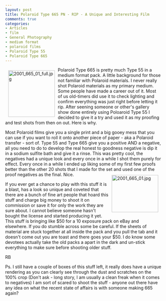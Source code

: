 ```yaml
---
layout: post
title: Polaroid Type 665 PN - RIP - A Unique and Interesting Film
comments: true
categories:
- Articles
- film
- General Photography
- medium format
- polaroid films
- Polaroid Type 55
- Polaroid Type 665
---
```

<a rel="lightbox" href="/wp-content/uploads/2009/06/2001_665_01_full.jpg"><img title="2001_665_01_full.jpg" src="/wp-content/uploads/2009/06/.thumbs/.2001_665_01_full.jpg" border="0" alt="2001_665_01_full.jpg" hspace="10" vspace="10" width="150" height="150" align="left" /></a>Polaroid Type 665 is pretty much Type 55 in a medium format pack. A little background for those not familiar with Polaroid materials. I never really shot Polaroid materials as my primary medium. Some people have made a career out of it. Most of us old-timers did use it to check lighting and confirm everything was just right before letting it rip. After seening someone or other's gallery show done entirely using Poloaroid Type 55 I decided to give it a try and used it as my proofing and test shots from then on out. Here is why.

Most Polaroid films give you a single print and a big gooey mess that you can use if you want to roll it onto another piece of paper - aka a Polaroid transfer - sort of. Type 55 and Type 665 give you a positive AND a negative, all you need to do to develop the real honest to goodness negative is dip it in a sodium sulfite bath and give it a rinse. This was pretty cool, the negatives had a unique look and every once in a while I shot them purely for effect. Every once in a while I ended up liking some of my first few proofs better than the other 20 shots that I made for the set and used one of the proof negatives as the final. Nice.<a rel="lightbox" href="/wp-content/uploads/2009/06/2001_665_01.jpg"><img title="2001_665_01.jpg" src="/wp-content/uploads/2009/06/.thumbs/.2001_665_01.jpg" border="0" alt="2001_665_01.jpg" hspace="10" vspace="10" width="150" height="120" align="right" /></a>

If you ever get a chance to play with this stuff it is a blast, has a look so unique and coveted that there are a bunch of fine art people that hoard this stuff and charge big money to shoot it on commission or save it for only the work they are sure about. I cannot believe someone hasn't bought the license and started producing it yet. This stuff is bringing like $50 for a 10 exposure pack on eBay and elsewhere. If you do stumble across some be careful. If the sheets of material are stuck together at all inside the pack and you pull the tab and it doesn't come out you are toast and there goes your $50. I do know some devotees actually take the old packs a apart in the dark and un-stick everything to make sure before shooting older stuff.

RB

Ps. I still have a couple of boxes of this stuff left, it really does have a unique rendering as you can clearly see through the dust and scratches on the 100% crop (Don't ask - long story, I am usually a clean freak when it comes to negatives) I am sort of scared to shoot the stuff - anyone out there have any idea on what the recent state of affairs is with someone making 665 again?